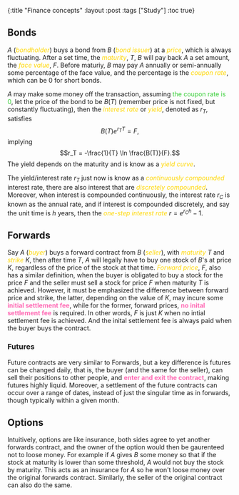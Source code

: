 {:title "Finance concepts"
 :layout :post
 :tags ["Study"]
 :toc true}

## Bonds

<div class="katex-container">

$A$ (<i style="color:Gold">bondholder</i>) buys a bond from $B$ (<i style="color:Gold">bond issuer</i>) at a <i style="color:Gold">price</i>, which is always fluctuating. After a set time, the <i style="color:Gold">maturity</i>, $T$, $B$ will pay back $A$ a set amount, the <i style="color:Gold">face value</i>, $F$. Before maturiy, $B$ may pay $A$ annually or semi-annually some percentage of the face value, and the percentage is the <i style="color:Gold">coupon rate</i>, which can be 0 for short bonds. 

</div>

<div class="katex-container">

$A$ may make some money off the transaction, assuming <span style="color:LimeGreen">the coupon rate is 0</span>, let the price of the bond to be $B(T)$ (remember price is not fixed, but constantly fluctuating), then the <i style="color:Gold">interest rate</i> or <i style="color:Gold">yield</i>, denoted as $r_T$, satisfies $$B(T)e^{r_TT} = F,$$ implying $$r_T = -\frac{1}{T} \ln \frac{B(T)}{F}.$$ The yield depends on the maturity and is know as a <i style="color:Gold">yield curve</i>.

The yield/interest rate $r_T$ just now is know as a <i style="color:Gold">continuously compounded</i> interest rate, there are also interest that are <i style="color:Gold">discretely compounded</i>. Moreover, when interest is compounded continuously, the interest rate $r_C$ is known as the annual rate, and if interest is compounded discretely, and say the unit time is $h$ years, then the <i style="color:Gold">one-step interest rate</i> $r = e^{r_C h} - 1$.

</div>

## Forwards

<div class="katex-container">

Say $A$ (<i style="color:Gold">buyer</i>) buys a forward contract from $B$ (<i style="color:Gold">seller</i>), with <i style="color:Gold">maturity</i> $T$ and <i style="color:Gold">strike</i> $K$, then after time $T$, $A$ will legally have to buy one stock of $B$'s at price $K$, regardless of the price of the stock at that time. <i style="color:Gold">Forward price</i>, $F$, also has a similar definition, when the buyer is obligated to buy a stock for the price $F$ and the seller must sell a stock for price $F$ when maturity $T$ is achieved. However, it must be emphasized the difference between forward price and strike, the latter, depending on the value of $K$, may incure some <b style="color:HotPink">initial settlement fee</b>, while for the former, forward prices, <b style="color:HotPink">no inital settlement fee</b> is required. In other words, $F$ is just $K$ when no intial settlement fee is achieved. And the inital settlement fee is always paid when the buyer buys the contract.

</div>

### Futures

<div class="katex-container">

Future contracts are very similar to Forwards, but a key difference is futures can be changed daily, that is, the buyer (and the same for the seller), can sell their positions to other people, and <b style="color:HotPink">enter and exit the contract</b>, making futures highly liquid. Moreover, a settlement of the future contracts can occur over a range of dates, instead of just the singular time as in forwards, though typically within a given month.

## Options

Intuitively, options are like insurance, both sides agree to yet another forwards contract, and the owner of the option would then be gaurenteed not to loose money. For example if $A$ gives $B$ some money so that if the stock at maturity is lower than some threshold, $A$ would not buy the stock by maturity. This acts as an insurance for $A$ so he won't loose money over the original forwards contract. Similarly, the seller of the original contract can also do the same. 

</div>

